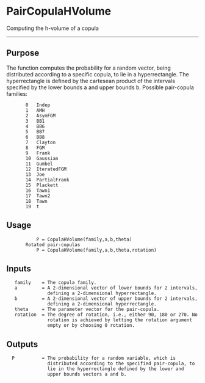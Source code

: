 # PairCopulaHVolume

Computing the h-volume of a copula

---
## Purpose
The function computes the probability for a random vector, being
        distributed according to a specific copula, to lie in a
        hyperrectangle. The hyperrectangle is defined by the cartesean
        product of the intervals specified by the lower bounds a and upper
        bounds b. Possible pair-copula families:
        
           0   Indep
           1   AMH
           2   AsymFGM
           3   BB1
           4   BB6
           5   BB7
           6   BB8
           7   Clayton
           8   FGM
           9   Frank
           10  Gaussian
           11  Gumbel
           12  IteratedFGM
           13  Joe
           14  PartialFrank
           15  Plackett
           16  Tawn1
           17  Tawn2
           18  Tawn
           19  t


## Usage
               P = CopulaHVolume(family,a,b,theta)
           Rotated pair-copulas
               P = CopulaHVolume(family,a,b,theta,rotation)


## Inputs
       family    = The copula family.
       a         = A 2-dimensional vector of lower bounds for 2 intervals,
                   defining a 2-dimensional hyperrectangle.
       b         = A 2-dimensional vector of upper bounds for 2 intervals,
                   defining a 2-dimensional hyperrectangle.
       theta     = The parameter vector for the pair-copula.
       rotation  = The degree of rotation, i.e., either 90, 180 or 270. No
                   rotation is achieved by letting the rotation argument
                   empty or by choosing 0 rotation.


## Outputs
      P          = The probability for a random variable, which is
                   distributed according to the specified pair-copula, to
                   lie in the hyperrectangle defined by the lower and
                   upper bounds vectors a and b.
